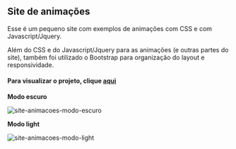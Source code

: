 ## Site de animações

Esse é um pequeno site com exemplos de animações com CSS e com Javascript/Jquery.

Além do CSS e do Javascript/Jquery para as animações (e outras partes do site), também foi utilizado o Bootstrap para organização do layout e responsividade.

#### Para visualizar o projeto, clique <a href="https://bruna-nunes.github.io/site-animacoes/">aqui</a>

**Modo escuro**

![site-animacoes-modo-escuro](https://user-images.githubusercontent.com/61390706/101921473-d1309300-3bab-11eb-8d5c-21af946bdb28.png)

**Modo light**

![site-animacoes-modo-light](https://user-images.githubusercontent.com/61390706/101921484-d55cb080-3bab-11eb-8e57-dd3b1a2b8c41.png)

